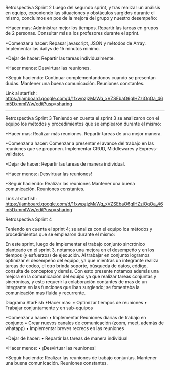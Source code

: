 Retrospectiva Sprint 2
Luego del segundo sprint, y tras realizar un análisis en equipo, exponiendo  las situaciones y obstáculos surgidos durante el mismo, concluimos en pos de la mejora del grupo y nuestro desempeño:

*Hacer mas:
  Administrar mejor los tiempos.
  Repartir las tareas en grupos de 2 personas.
  Consultar más a los profesores durante el sprint.

*Comenzar a hacer:
  Repasar javascript, JSON y métodos de Array.
  Implementar las dailys de 15 minutos mínimo.

*Dejar de hacer:
  Repartir las tareas individualmente.

*Hacer menos:
  Desvirtuar las reuniones.

*Seguir haciendo:
  Continuar complementandonos cuando se presentan dudas.
  Mantener una buena comunicación.
  Reuniones constantes.

Link al starfish: https://jamboard.google.com/d/1fxwpzjzMaWq_xVZSEbaO6gIHZziOqOa_46m5DxmmIWw/edit?usp=sharing

--------------------------------------------------------------------------------------------------------------------------------------------------

Retrospectiva Sprint 3
Teniendo en cuenta el sprint 3 se analizaron con el equipo los métodos y procedimientos que se emplearon durante el mismo:

*Hacer mas:
  Realizar más reuniones.
  Repartir tareas de una mejor manera.

*Comenzar a hacer:
  Comenzar a presentar el avance del trabajo en las reuniones que se proponen.
  Implementar CRUD, Middlewares y Express-validator.

*Dejar de hacer:
  Repartir las tareas de manera individual.

*Hacer menos:
  ¡Desvirtuar las reuniones!

*Seguir haciendo:
  Realizar las reuniones 
  Mantener una buena comunicación.
  Reuniones constantes.

Link al starfish: https://jamboard.google.com/d/1fxwpzjzMaWq_xVZSEbaO6gIHZziOqOa_46m5DxmmIWw/edit?usp=sharing


Retrospectiva Sprint 4

Teniendo en cuenta el sprint 4; se analiza con el equipo los métodos y procedimientos que se emplearon durante el mismo:

En este sprint, luego de implementar el trabajo conjunto sincrónico planteado en el sprint 3, notamos una mejora en el desempeño y en los tiempos (y esfuerzos) de ejecución. 
Al trabajar en conjunto logramos optimizar el desempeño del equipo, ya que mientras un integrante realiza tareas de codeo, el otro brinda soporte, búsqueda de datos, código, consulta de conceptos y demás.
Con esto presente notamos además una mejora en la comunicación del equipo ya que realizar tareas conjuntas y sincrónicas, y esto requerir la colaboración contantes de mas de un integrante en las funciones que iban surgiendo; se fomentaba la comunicación mas fluida y recurrente.

Diagrama StarFish
*Hacer más:
•	Optimizar tiempos de reuniones
•	Trabajar conjuntamente y en sub-equipos


*Comenzar a hacer:
•	Implementar Reuniones diarias de trabajo en conjunto
•	Crear nuevos canales de comunicación (zoom, meet, además de whatapp)
•	Implementar breves recreos en las reuniones
  

*Dejar de hacer:
•	Repartir las tareas de manera individual

*Hacer menos:
•	¡Desvirtuar las reuniones!

*Seguir haciendo:
  Realizar las reuniones de trabajo conjuntas.
  Mantener una buena comunicación.
  Reuniones constantes.
